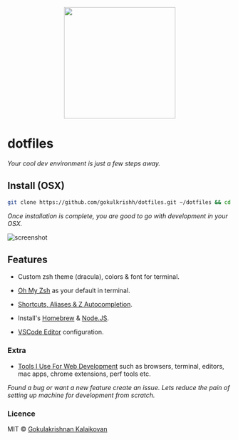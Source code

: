 <p align="center"><img src="https://raw.githubusercontent.com/gokulkrishh/dotfiles/master/logo.png" width="250" height="250"/></p>

# dotfiles

*Your cool dev environment is just a few steps away.*

## Install (OSX)

```sh
git clone https://github.com/gokulkrishh/dotfiles.git ~/dotfiles && cd ~/dotfiles && bash install.sh
```

*Once installation is complete, you are good to go with development in your OSX.*

<img src="https://raw.githubusercontent.com/gokulkrishh/dotfiles/master/terminal.jpg" alt="screenshot"/>

## Features

  - Custom zsh theme (dracula), colors & font for terminal.

  - [Oh My Zsh](https://github.com/robbyrussell/oh-my-zsh) as your default in terminal.
  
  - [Shortcuts, Aliases & Z Autocompletion](https://github.com/gokulkrishh/dotfiles/blob/master/docs/Aliases.md).

  - Install's [Homebrew](http://brew.sh/) & [Node.JS](https://nodejs.org/en/).
	
  - [VSCode Editor](https://github.com/gokulkrishh/dotfiles/tree/master/vscode) configuration.

### Extra

 - [Tools I Use For Web Development](https://gokulkrishh.github.io/tools/2017/08/10/tools-i-use-for-web-development.html) such as browsers, terminal, editors, mac apps, chrome extensions, perf tools etc.

*Found a bug or want a new feature create an issue. Lets reduce the pain of setting up machine for development from scratch.*

### Licence

MIT © [Gokulakrishnan Kalaikovan](http://github.com/gokulkrishh)   
